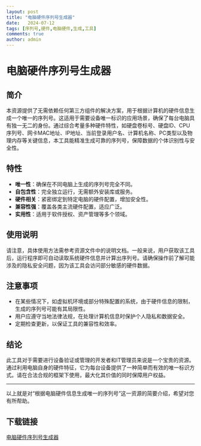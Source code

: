 ```yaml
---
layout: post
title: "电脑硬件序列号生成器"
date:   2024-07-12
tags: [序列号,硬件,电脑硬件,生成,工具]
comments: true
author: admin
---
```

# 电脑硬件序列号生成器

## 简介

本资源提供了无需依赖任何第三方组件的解决方案，用于根据计算机的硬件信息生成一个唯一的序列号。这适用于需要设备唯一标识的应用场景，确保了每台电脑具有独一无二的身份。通过综合考量多种硬件特性，如硬盘卷标号、硬盘ID、CPU序列号、网卡MAC地址、IP地址、当前登录用户名、计算机名称、PC类型以及物理内存等关键信息，本工具能精准生成可靠的序列号，保障数据的个体识别性与安全性。

## 特性

- **唯一性**：确保在不同电脑上生成的序列号完全不同。
- **自包含性**：完全独立运行，无需额外安装库或服务。
- **硬件相关**：紧密绑定到特定电脑的硬件配置，增加安全性。
- **兼容性强**：覆盖各类主流硬件配置，适应广泛。
- **实用性**：适用于软件授权、资产管理等多个领域。

## 使用说明

请注意，具体使用方法需参考资源文件中的说明文档。一般来说，用户获取该工具后，运行程序即可自动读取系统硬件信息并计算出序列号。请确保操作前了解可能涉及的隐私安全问题，因为该工具会访问部分敏感的硬件数据。

## 注意事项

- 在某些情况下，如虚拟机环境或部分特殊配置的系统，由于硬件信息的限制，生成的序列号可能有其局限性。
- 用户应遵守当地法律法规，在处理计算机信息时保护个人隐私和数据安全。
- 定期检查更新，以保证工具的兼容性和效率。

## 结论

此工具对于需要进行设备验证或管理的开发者和IT管理员来说是一个宝贵的资源。通过利用电脑自身的硬件特征，它为每台设备提供了一种简单而有效的唯一标识方式。请在合法合规的框架下使用，最大化其价值的同时保障用户权益。

---

以上就是对“根据电脑硬件信息生成唯一的序列号”这一资源的简要介绍，希望对您有所帮助。

## 下载链接

[电脑硬件序列号生成器](https://pan.quark.cn/s/9f6aa158f7bb)